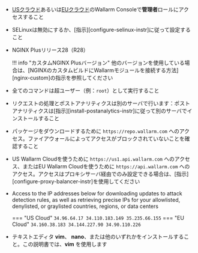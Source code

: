 * [USクラウド](https://us1.my.wallarm.com/)あるいは[EUクラウド](https://my.wallarm.com/)のWallarm Consoleで**管理者**ロールにアクセスすること
* SELinuxは無効にするか、[指示][configure-selinux-instr]に従って設定すること
* NGINX Plusリリース28（R28）

    !!! info "カスタムNGINX Plusバージョン"
        他のバージョンを使用している場合は、[NGINXのカスタムビルドにWallarmモジュールを接続する方法][nginx-custom]の指示を参照してください
* 全てのコマンドは超ユーザー（例：`root`）として実行すること
* リクエストの処理とポストアナリティクスは別のサーバで行います：ポストアナリティクスは[指示][install-postanalytics-instr]に従って別のサーバでインストールすること
* パッケージをダウンロードするために `https://repo.wallarm.com` へのアクセス。ファイアウォールによってアクセスがブロックされていないことを確認すること
* US Wallarm Cloudを使うために `https://us1.api.wallarm.com` へのアクセス、またはEU Wallarm Cloudを使うために `https://api.wallarm.com` へのアクセス。アクセスはプロキシサーバ経由でのみ設定できる場合は、[指示][configure-proxy-balancer-instr]を使用してください
* Access to the IP addresses below for downloading updates to attack detection rules, as well as retrieving precise IPs for your allowlisted, denylisted, or graylisted countries, regions, or data centers

    === "US Cloud"
        ```
        34.96.64.17
        34.110.183.149
        35.235.66.155
        ```
    === "EU Cloud"
        ```
        34.160.38.183
        34.144.227.90
        34.90.110.226
        ```
* テキストエディタ **vim**、 **nano**、または他のいずれかをインストールすること。この説明書では、**vim** を使用します